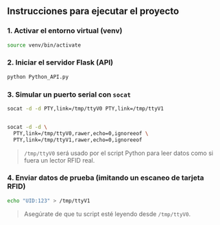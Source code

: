## Instrucciones para ejecutar el proyecto

### 1. Activar el entorno virtual (venv)

```bash
source venv/bin/activate
```

### 2. Iniciar el servidor Flask (API)

```bash
python Python_API.py
```

### 3. Simular un puerto serial con `socat`

```bash
socat -d -d PTY,link=/tmp/ttyV0 PTY,link=/tmp/ttyV1


socat -d -d \
  PTY,link=/tmp/ttyV0,rawer,echo=0,ignoreeof \
  PTY,link=/tmp/ttyV1,rawer,echo=0,ignoreeof
```

> `/tmp/ttyV0` será usado por el script Python para leer datos como si fuera un lector RFID real.

### 4. Enviar datos de prueba (imitando un escaneo de tarjeta RFID)

```bash
echo "UID:123" > /tmp/ttyV1
```

> Asegúrate de que tu script esté leyendo desde `/tmp/ttyV0`.